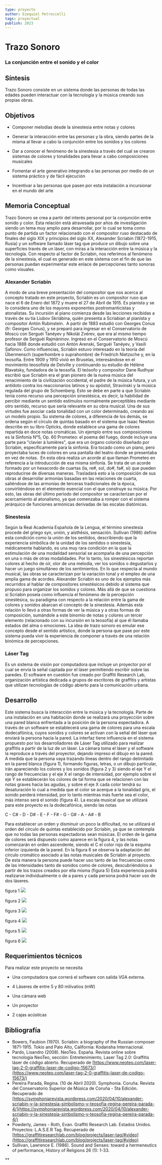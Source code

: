```yaml
---
type: proyecto
author: Ezequiel Petroccelli  
tags: proyectual 
publish: 2023
---
```


# Trazo Sonoro #
### La conjunción entre el sonido y el color

## Síntesis

Trazo Sonoro consiste en un sistema donde las personas de todas las edades pueden interactuar con la tecnología y la música creando sus propias obras.

## Objetivos

- Componer melodías desde la sinestesia entre notas y colores
    
- Generar la interacción entre las personas y la obra, siendo partes de la misma al llevar a cabo la conjunción entre los sonidos y los colores
    
- Dar a conocer el fenómeno de la sinestesia a través del cual se crearon sistemas de colores y tonalidades para llevar a cabo composiciones musicales
    
- Fomentar el arte generativo integrando a las personas por medio de un sistema práctico y de fácil ejecución
    
- Incentivar a las personas que pasen por esta instalación a incursionar en el mundo del arte
    
## Memoria Conceptual

Trazo Sonoro se crea a partir del interés personal por la conjunción entre sonido y color.
Esta relación está atravesada por años de investigación siendo un tema muy amplio para desarrollar, por lo cual se toma como punto de partida un factor relacionado con el compositor ruso destacado de finales del siglo XIX y principios del siglo XX, Alexander Scriabin (1872-1915, Rusia) y un software llamado láser tag que produce un dibujo sobre una superficies través de un láser, con miras a la interacción entre la música y la tecnología. Con respecto al factor de Scriabin, nos referimos al fenómeno de la sinestesia, el cual es generado en este sistema con el fin de que las personas puedan experimentar este enlace de percepciones tanto sonoras como visuales.

### Alexander Scriabin

A modo de una breve presentación del compositor que nos acerca al concepto tratado en este proyecto, Scriabin es un compositor ruso que nace el 6 de Enero del 1872 y muere el 27 de Abril de 1915. Es pianista y se lo considera uno de los mayores exponentes postromanticistas y atonalistas.
Su incursión al piano comienza desde las lecciones recibidas a través de su tía Liubov Skriábina, quién presenta a Scriabian al pianista y compositor Antón Rubinstein. 
A partir de 1883 estudió con Georges Conus (fr: Georges Conus), y se preparó para ingresar en el Conservatorio de Moscú con Serguéi Tanéyev y Nikolái Zvérev, que era al mismo tiempo profesor de Serguéi Rajmáninov.
Ingresó en el Conservatorio de Moscú hacia 1888 donde estudió con Antón Arenski, Serguéi Tanéyev, y Vasili Safónov.
Como influencias, Scriabin estuvo interesado en la teoría del Übermensch (superhombre o suprahombre) de Friedrich Nietzsche y, en la teosofía. Entre 1909 y 1910 vivió en Bruselas, interesándose en el movimiento teosofista de Delville y continuando su estudio de Hélène Blavatsky, fundadora de la teosofía.
El teósofo y compositor Dane Rudhyar escribió que Scriabin era el gran pionero de la nueva música del renacimiento de la civilización occidental, el padre de la música futura, y un antídoto contra los reaccionarios latinos y su apóstol, Stravinski y la música regulada del grupo de Schoenberg. Esto se debe en parte a que Scriabin tenía como recurso una percepción sinestésica, es decir, la habilidad de percibir mediante un sentido estímulos normalmente perceptibles mediante otro sentido, recurso que sería relevante en su obra musical.
Una de sus virtudes fue asociar cada tonalidad con un color determinado, creando así un modelo propio. Su sistema de colores, a diferencia de los demás, se ordena según el círculo de quintas basado en el sistema que Isaac Newton describe en su libro Opticks, donde establece una gama de colores repartida en doce notas cromáticas.
Un ejemplo entre sus composiciones es la Sinfonía N°5, Op. 60 Prometeo: el poema del fuego, donde incluye una parte para "clavier à lumières", que era un órgano colorido diseñado por Scriabin, específicamente para la sinfonía. Era tocado como un piano, pero proyectaba luces de colores en una pantalla del teatro donde se presentaba en vez de notas. 
En esta obra realiza un acorde al que llaman Prometeo en referencia a la introducción de esa misma sinfonía. Se trata de un acorde formado por un hexacordo de cuartas (la, re#, sol, do#, fa#, si) que pueden reproducirse de diversas maneras. Trasladará esto a la composición de sus obras al desarrollar armonías basadas en las relaciones de cuarta, saliéndose de las armonías de terceras tradicionales de la época, convirtiéndose en el elemento esencial con el que construye su música.
Por esto, las obras del último período del compositor se caracterizan por el acercamiento al atonalismo, ya que comenzaba a romper con el sistema jerárquico de funciones armónicas derivadas de las escalas diatónicas.

### Sinestesia

Según la Real Academia Española de la Lengua, el término sinestesia procede del griego syn, unión, y aísthēsis, sensación. Sullivan (1986) define esta condición como la unión de los sentidos, describiendo que la experiencia simbólica de la unidad de los sentidos o sinestesia, médicamente hablando, es una muy rara condición en la que la estimulación de una modalidad sensorial se acompaña de una percepción en una o más de otras modalidades. Por lo tanto, los sinestésicos reportan colores al hecho de oír, olor de una melodía, ver los sonidos o degustarlos y hacer un juego simultáneo de los sentimientos.
En lo que respecta al mundo musical, las obras se caracterizan por la variación tonal y el empleo de una amplia gama de acordes. Alexander Scriabin es uno de los ejemplos más recurridos al hablar de compositores sinestésicos debido al sistema que propuso para organizar los sonidos y colores.
Más allá de que se cuestiona si Scriabin poseía como influencia el fenómeno de la percepción sinestésica, su paradigma con respecto a la relación entre la gama de colores y sonidos abarcan el concepto de la sinestesia. Además esta relación lo llevó a otras formas de ver la música y a otras formas de composición, sumándole a este binomio de notas y colores un tercer elemento (relacionado con su incursión en la teosofía) al que él llamaba estados del alma o emociones.
La idea de trazo sonoro es emular ese concepto desde el sentido artístico, donde la persona que pase por este sistema pueda vivir la experiencia de componer a través de una relación binómica de percepciones.

### Láser Tag

Es un sistema de visión por computadora que incluye un proyector por el cual se envía la señal captada por el láser permitiendo escribir sobre las paredes. El software en cuestión fue creado por Graffiti Research Lab, organización artística dedicada a grupos de escritores de graffitis y artistas que utilizan tecnologías de código abierto para la comunicación urbana.

## Desarrollo

Este sistema busca la interacción entre la música y la tecnología. Parte de una instalación en una habitación donde se realizará una proyección sobre una pared blanca enfrentada a la posición de la persona espectadora.
A través de un software se establecerá una gama de colores para una escala dodecafónica, cuyos sonidos y colores se activan con la señal del láser que enviará la persona hacia la pared. La interfaz tiene influencia en el sistema propuesto por los desarrolladores de Láser Tag utilizado para realizar graffitis a partir de la luz de un láser. La cámara toma el láser y el software la reproduce a través del proyector, dejando impreso el dibujo en la pared.
A medida que la persona vaya trazando líneas dentro del rango delimitado en la pared blanca (figura 1), formando figuras, letras, o un dibujo particular, irán apareciendo los colores y los sonidos (figura 2 y 3) siendo el eje Y el rango de frecuencias y el eje X el rango de intensidad, por ejemplo sobre el eje Y se establecerán los colores de tal forma que se relacionen con las notas graves hacia las agudas, y sobre el eje X cada color tendrá su desaturación lo cual a medida que el color se acerque a la tonalidad gris, el sonido perderá intensidad, por lo tanto mientras más fuerte sea el color, más intenso será el sonido (figura 4).
La escala musical que se utilizará para este proyecto es la dodecafónica, siendo las notas
  
C - C# - D - D# - E - F - F# - G - G# - A - A# - B

Para establecer un orden y disminuir un poco la dificultad, no se utilizará el orden del círculo de quintas establecido por Scriabin, ya que se contempla que no todas las personas espectadoras sean músicas. El orden de la gama de colores será dispuesto como aparece en la figura 4, y las notas comenzarán en orden ascendente, siendo el C el color rojo de la esquina inferior izquierda de la pared.
En la figura 6 se observa la adaptación del círculo cromático asociado a las notas musicales de Scriabin al proyecto.
De esta manera la persona puede hacer uso tanto de las frecuencias como de las intensidades tanto de sonidos como de colores, descubriéndolos a partir de los trazos creados por ella misma (figura 5)
Esta experiencia podrá realizarse individualmente o de a pares y cada persona podrá hacer uso de dos láseres.

figura 1
![](https://lh7-us.googleusercontent.com/_FkdSIk7Jn1Wn-86JMY5GS1zmPYw8cAstwR8-WD8m-7g6fCcd2RjFxaxNBjQ0lg59I-8JV2wWkGJwqFQBL7nPaFeTrKC63bhd-Olr-egnrnKhQPc737i5MAQ7JZkUlvjOcEn2Wm0KdiFrcnmdieRemE)                 

figura 2
![](https://lh7-us.googleusercontent.com/fZopzi92yzcfiWXzzLVxscykYNcEohjXIhcZ9dg97J9wNI1PXSVeuXaY-hD9xhhW8zvo2YdNocgoLNKWUjEUhwkM0YRdSmUrMpbWIKqU-ibLTrpQ4DsSCkkGEwQtyGKKaKhmTV6nbvI3Wf_7EWfe7lU)                                                    

figura 3
![](https://lh7-us.googleusercontent.com/BKe2S6yOCGrvvSEZhKbhDD68gSWt0QmIb2KtS7UdGZXA77JM2joYFWyYR6bdLMXOplU1g29EirDOVyS2TVR_3KmIIQtejSR6N3zNI3eB8hPYRc9pj055bIdZWFsci_xfZ-oyLiUZkpQZlyxHKm1YLzs)                  

figura 4
![](https://lh7-us.googleusercontent.com/Y0Hrac3IcSo1dcisvnjQC4UiouWz20T37uBz60RtrChaZTMmmzTZ6mBpVi2p7bCGutWxHOUEpxoGLc56fhhAVQCYAV3M6uQLLyNgw83Xm30-B5T2EiPJO9YrT8AugAJUpa_PMRNmRmV2K5YzPUFHf_s)  

figura 5
![](https://lh7-us.googleusercontent.com/5oEFA96GsvzFUJYugp0njB2HYSInsKqsi7s-lz1-xUE-VENjElfmqJs37M5oW3RlOjFHL-zc7xCT54mQwVg76aO3_ERHgpINazzLUporNVrvWd9a0yTjn09CsaxJ-5vRYTm8SAi_7OWUfVOxAlq00Xc)              

figura 6
![](https://lh7-us.googleusercontent.com/nM6dxt90wZ4Vu3aAB3FvPkOW93euEe0d6-Ztp_kbJkwu5kWf8ILavt8eYJoTIL6J8SGTRcKB548RsThl-6tWS_SU1nXktOFuqFu9PS_7I61x3gJl9Qa6GT0WGrMOBynmAT-tHqxKJO2qtfVG6IE3vuA)  

  
## Requerimientos técnicos

Para realizar este proyecto se necesita

- Una computadora que correrá el software con salida VGA externa.
    
- 4 Láseres de entre 5 y 80 milivatios (mW)
    
- Una cámara web
    
- Un proyector
    
- 2 cajas acústicas
    

## Bibliografía

  - Bowers, Faubion (1970). Scriabin: a biography of the Russian composer 1871-1915. Tokio and Palo Alto, California: Kodansha Internacional.
  - Pardo, Lisandro (2008). NeoTeo. España. Revista online sobre tecnología NeoTeo, sección: Entretenimiento, Laser Tag 2.0: Graffitis láser de código abierto. Recuperado de [https://www.neoteo.com/laser-tag-2-0-graffitis-laser-de-codigo-15673/](https://www.neoteo.com/laser-tag-2-0-graffitis-laser-de-codigo-15673/)
  - Pereira Parada, Regina. (10 de Abril 2020). Symphonia. Coruña. Revista del Conservatorio Superior de Música de Coruña - 5ta Edición. Recuperado de [https://symphoniarevista.wordpress.com/2020/04/10/alexander-scriabin-y-la-sinestesia-simbolismo-y-teosofia-regina-pereira-parada-4/](https://symphoniarevista.wordpress.com/2020/04/10/alexander-scriabin-y-la-sinestesia-simbolismo-y-teosofia-regina-pereira-parada-4/)
  - Powderly, James - Roth, Evan. Graffiti Research Lab. Estados Unidos. Proyectos: L.A.S.E.R Tag. Recuperado de [https://graffitiresearchlab.com/blog/projects/laser-tag/#video](https://graffitiresearchlab.com/blog/projects/laser-tag/#video)
  - Sullivan, Lawrence E. (1986). Sound and Senses: toward a hermeneutics of performance, History of Religions 26 (1): 1-33.
    

**